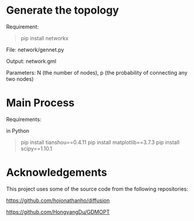 # Generate the topology
Requirement:
> pip install networkx
  
File: network/gennet.py

Output: network.gml

Parameters: N (the number of nodes), p (the probability of connecting any two nodes)

# Main Process

Requirements:

in Python
> pip install tianshou==0.4.11
> pip install matplotlib==3.7.3
> pip install scipy==1.10.1

# Acknowledgements
This project uses some of the source code from the following repositories:

https://github.com/hojonathanho/diffusion

https://github.com/HongyangDu/GDMOPT

